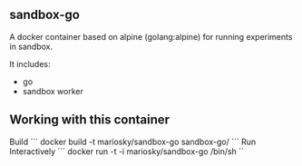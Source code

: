 ## sandbox-go

A docker container based on alpine (golang:alpine) for running experiments in sandbox.

It includes:

* go
* sandbox worker

## Working with this container

Build
´´´
	docker build -t mariosky/sandbox-go sandbox-go/
´´´
Run Interactively
´´´ 
	docker run -t -i mariosky/sandbox-go /bin/sh
´´
